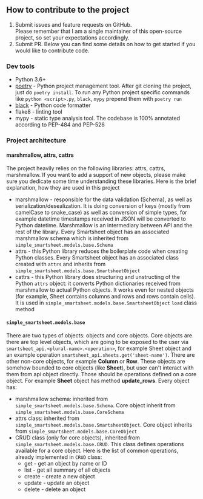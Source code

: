 ## How to contribute to the project
1) Submit issues and feature requests on GitHub.  
Please remember that I am a single maintainer of this open-source project, so set your expectations accordingly.
2) Submit PR. Below you can find some details on how to get started if you would like to contribute code.

### Dev tools
* Python 3.6+
* [poetry](https://github.com/sdispater/poetry) - Python project management tool. After git cloning the project, just do `poetry install`. To run any Python project specific commands like `python <script>.py`, `black`, `mypy` prepend them with `poetry run`
* [black](https://github.com/ambv/black) - Python code formatter
* flake8 - linting tool
* mypy - static type analysis tool. The codebase is 100% annotated according to PEP-484 and PEP-526 

### Project architecture
#### marshmallow, attrs, cattrs
The project heavily relies on the following libraries: attrs, cattrs, marshmallow. If you want to add a support of new objects, please make sure you dedicate some time understanding these libraries. Here is the brief explanation, how they are used in this project
* marshmallow - responsible for the data validation (Schema), as well as serialization/desealization. It is doing conversion of keys (mostly from camelCase to snake_case) as well as conversion of simple types, for example datetime timestamps received in JSON will be converted to Python datetime. Marshmallow is an intermediary between API and the rest of the library. Every Smartsheet object has an associated marshmallow schema which is inherited from `simple_smartsheet.models.base.Schema`
* attrs - this Python library reduces the boilerplate code when creating Python classes. Every Smartsheet object has an associated class created with `attrs` and inherits from `simple_smartsheet.models.base.SmartsheetObject`
* cattrs - this Python library does structuring and unstructing of the Python `attrs` object: it converts Python dictionaries received from marshmallow to  actual Python objects. It works even for nested objects (for example, Sheet contains columns and rows and rows contain cells). It is used in `simple_smartsheet.models.base.SmartsheetObject` `load` class method

#### `simple_smartsheet.models.base` 
There are two types of objects: objects and core objects. Core objects are there are top level objects, which are going to be exposed to the user via `smartsheet_api.<plural-name>.<operation>`, for example Sheet object and an example operation `smartsheet_api.sheets.get('sheet-name')`. There are other non-core objects, for example **Column** or **Row**. These objects are somehow bounded to core objects (like **Sheet**), but user can't interact with them from api object directly. Those should be operations defined on a core object. For example **Sheet** object has method **update_rows**.
Every object has:
 * marshmallow schema: inherited from `simple_smartsheet.models.base.Schema`. Core object inherit from `simple_smartsheet.models.base.CoreSchema`
 * attrs class: inherited from `simple_smartsheet.models.base.SmartsheetObject`. Core object inherits from `simple_smartsheet.models.base.CoreObject`
 * CRUD class (only for core objects), inherited from `simple_smartsheet.models.base.CRUD`. This class defines operations available for a core object. Here is the list of common operations, already implemented in `CRUD` class:
   * get - get an object by name or ID
   * list - get all summary of all objects
   * create - create a new object
   * update - update an object
   * delete - delete an object  
 